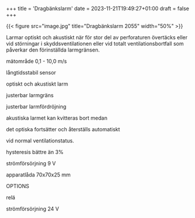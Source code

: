 +++
title = 'Dragbänkslarm'
date = 2023-11-21T19:49:27+01:00
draft = false
+++

{{< figure src="image.jpg" title="Dragbänkslarm 2055" width="50%" >}}

Larmar optiskt och akustiskt när för stor del av perforaturen övertäcks eller vid störningar i skyddsventilationen eller vid totalt ventilationsbortfall
som påverkar den förinställda larmgränsen.


mätområde 0,1 - 10,0 m/s

långtidsstabil sensor

optiskt och akustiskt larm

justerbar larmgräns

justerbar larmfördröjning

akustiska larmet kan kvitteras bort medan

det optiska fortsätter och återställs automatiskt

vid normal ventilationstatus.

hysteresis bättre än 3%

strömförsörjning 9 V

apparatlåda 70x70x25 mm


OPTIONS

relä

strömförsörjning 24 V

